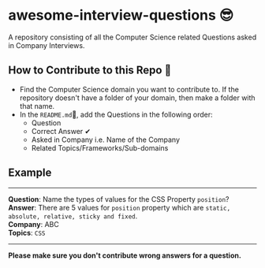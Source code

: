 # awesome-interview-questions 😎

A repository consisting of all the Computer Science related Questions asked in Company Interviews.

## How to Contribute to this Repo 📝

- Find the Computer Science domain you want to contribute to. If the repository doesn't have a folder of your domain, then make a folder with that name.
- In the `README.md`🧾, add the Questions in the following order:
  - Question
  - Correct Answer ✔
  - Asked in Company i.e. Name of the Company
  - Related Topics/Frameworks/Sub-domains

## Example

---

**Question**: Name the types of values for the CSS Property `position`?<br/>
**Answer**: There are 5 values for `position` property which are `static, absolute, relative, sticky and fixed`.<br/>
**Company**: ABC <br/>
**Topics**: `CSS`

---

**Please make sure you don't contribute wrong answers for a question.**
